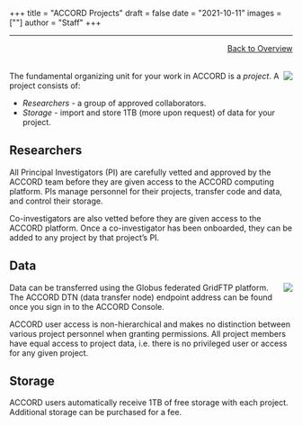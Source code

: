 +++
title = "ACCORD Projects"
draft = false
date = "2021-10-11"
images = [""]
author = "Staff"
+++

***

<a href="../" style="float:right;width:100%;text-align:right;margin-bottom:2rem;" class="small">Back to Overview</a>

<img src="/images/accord/project.png" style="float:right;" class="project-inset" />

The fundamental organizing unit for your work in ACCORD is a *project*. A project consists of:

+ *Researchers* - a group of approved collaborators.  
+ *Storage* - import and store 1TB (more upon request) of data for your project. 

## Researchers

All Principal Investigators (PI) are carefully vetted and approved by the ACCORD team before they are given access to the ACCORD computing platform. PIs manage personnel for their projects, transfer code and data, and control their storage.

Co-investigators are also vetted before they are given access to the ACCORD platform. Once a co-investigator has been onboarded, they can be added to any project by that project’s PI.

## Data

<img src="/images/accord/globus.png" style="float:right;" class="project-inset" />

Data can be transferred using the Globus federated GridFTP platform. The ACCORD DTN (data transfer node) endpoint
address can be found once you sign in to the ACCORD Console.

ACCORD user access is non-hierarchical and makes no distinction between various project personnel when granting permissions. 
All project members have equal access to project data, i.e. there is no privileged user or access for any given project.

## Storage

ACCORD users automatically receive 1TB of free storage with each project. Additional storage can be purchased for a fee.
